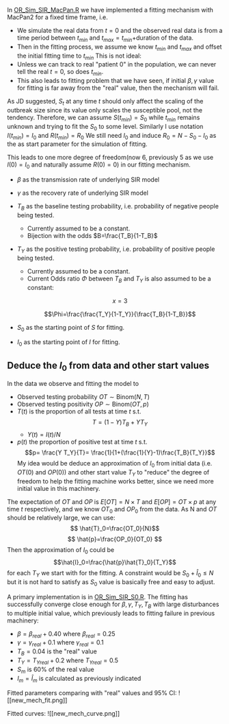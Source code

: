 In [OR_Sim_SIR_MacPan.R](OR_Sim_SIR_MacPan.R) we have implemented a fitting mechanism with MacPan2 for a fixed time frame, i.e. 
- We simulate the real data from $t=0$ and the observed real data is from a time period between $t_{min}$ and $t_{max}=t_{min}+$duration of the data.
- Then in the fitting process, we assume we know $t_{min}$ and $t_{max}$ and offset the initial fitting time to $t_{min}$
This is not ideal:
- Unless we can track to real "patient 0" in the population, we can never tell the real $t=0$, so does $t_{min}$.
- This also leads to fitting problem that we have seen, if initial $\beta, \gamma$ value for fitting is far away from the "real" value, then the mechanism will fail.

As JD suggested, $S_t$ at any time $t$ should only affect the scaling of the outbreak size since its value only scales the susceptible pool, not the tendency.
Therefore, we can assume $S(t_{min})=S_0$ while $t_{min}$ remains unknown and trying to fit the $S_0$ to some level.
Similarly I use notation $I(t_{min})=I_0$ and $R(t_{min})=R_0$
We still need $I_0$ and induce $R_0=N-S_0-I_0$ as the as start parameter for the simulation of fitting.

This leads to one more degree of freedom(now 6, previously 5 as we use $I(0)=I_0$ and naturally assume $R(0)=0$) in our fitting mechanism.
- $\beta$ as the transmission rate of underlying SIR model
- $\gamma$ as the recovery rate of underlying SIR model
- $T_B$ as the baseline testing probability, i.e. probability of negative people being tested.
	- Currently assumed to be a constant.
	- Bijection with the odds $B=\frac{T_B}{1-T_B}$
- $T_Y$ as the positive testing probability, i.e. probability of positive people being tested.
	- Currently assumed to be a constant.
	- Current Odds ratio $\Phi$ between $T_B$ and $T_Y$ is also assumed to be a constant:

	$$ x = 3 $$

	$$\Phi=\frac{\frac{T_Y}{1-T_Y}}{\frac{T_B}{1-T_B}}$$
- $S_0$ as the starting point of $S$ for fitting.
- $I_0$ as the starting point of $I$ for fitting.


## Deduce the $I_0$ from data and other start values 
In the data we observe and fitting the model to
- Observed testing probability $OT \sim \text{Binom}(N,T)$ 
- Observed testing positivity $OP \sim \text{Binom}(OT,p)$ 
- $T(t)$ is the proportion of all tests at time $t$ s.t. $$T= (1-Y) T_B + Y T_Y $$
	- $Y(t)=I(t)/N$
- $p(t)$ the proportion of positive test at time $t$ s.t. $$p= \frac{Y T_Y}{T}= \frac{1}{1+(\frac{1}{Y}-1)\frac{T_B}{T_Y}}$$
My idea would be deduce an approximation of $I_0$ from initial data (i.e. $OT(0)$ and $OP(0)$) and other start value $T_Y$ to "reduce" the degree of freedom to help the fitting machine works better, since we need more initial value in this machinery.

The expectation of $OT$ and $OP$ is $E[OT]=N\times T$ and $E[OP]=OT \times p$ at any time $t$ respectively, and we know $OT_0$ and $OP_0$ from the data. As N and $OT$ should be relatively large, we can use:
$$ \hat{T}_0=\frac{OT_0}{N}$$$$ \hat{p}=\frac{OP_0}{OT_0} $$
Then the approximation of $I_0$ could be $$\hat{I}_0=\frac{\hat{p}\hat{T}_0}{T_Y}$$for each $T_Y$ we start with for the fitting.
A constraint would be $S_0+\hat{I}_0 \leq N$ but it is not hard to satisfy as $S_0$ value is basically free and easy to adjust.

A primary implementation is in [OR_Sim_SIR_S0.R](OR_Sim_SIR_S0.R).
The fitting has successfully converge close enough for $\beta, \gamma, T_Y, T_B$ with large disturbances to multiple initial value, which previously leads to fitting failure in previous machinery:
- $\beta = \beta_{real}+0.40$ where  $\beta_{real}=0.25$
- $\gamma = \gamma_{real} + 0.1$ where $\gamma_{real}=0.1$ 
- $T_B=0.04$ is the "real" value 
- $T_Y=T_{Y real}+0.2$ where $T_{Y real}= 0.5$
- $S_m$ is 60% of the real value
- $I_m=\hat{I}_m$ is calculated as previously indicated

Fitted parameters comparing with "real" values and 95% CI:
![[new_mech_fit.png]]




Fitted curves:
![[new_mech_curve.png]]





